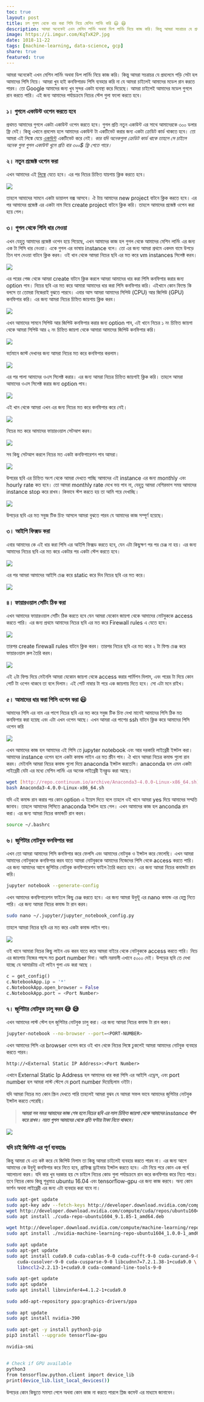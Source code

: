 ```yaml
---  
toc: true  
layout: post  
title: চল গুগল থেকে ধার করা পিসি নিয়ে মেশিন লার্নিং করি 😃 😆  
description: আমরা অনেকেই এখন মেশিন লার্নিং অথবা ডিপ লার্নিং নিয়ে কাজ করি। কিন্তু আমরা সচরাচর যে প্রবলেমে পড়ি সেটা হল আমাদের পিসি নিয়ে। আমরা খুব হাই কনফিগারড পিসি ব্যবহার করি না যে...  
image: https://i.imgur.com/KqTxK2P.jpg  
date: 1018-11-22  
tags: [machine-learning, data-science, gcp]  
share: true  
featured: true  
---  
```

  
আমরা অনেকেই এখন মেশিন লার্নিং অথবা ডিপ লার্নিং নিয়ে কাজ করি। কিন্তু আমরা সচরাচর যে প্রবলেমে পড়ি সেটা হল আমাদের পিসি নিয়ে। আমরা খুব হাই কনফিগারড পিসি ব্যবহার করি না যে আমরা চাইলেই আমাদের মডেল রান করতে পারব। তো Google আমাদের জন্য খুব সুন্দর একটা ব্যবস্থা করে দিয়েছে। আমরা চাইলেই আমাদের মডেল গুগলে রান করতে পারি। এই জন্য আমাদের পর্যায়ক্রমে নিচের স্টেপ গুলা ফলো করতে হবে।  
  
### ১। গুগলে একাউন্ট ওপেন করতে হবে  
  
প্রথমত আমাদের গুগলে একটা একাউন্ট ওপেন করতে হবে। গুগল প্রতি নতুন একাউন্ট এর সাথে আমাদেরকে ৩০০ ডলার ফ্রি দেই। কিন্তু এখানে প্রবলেম হলে আমাদের একাউন্ট টা একটিভেট করার জন্য একটা ক্রেডিট কার্ড থাকতে হবে। তো আমরা এই লিঙ্কে যেয়ে [একাউন্ট](https://cloud.google.com/) একটিভেট করে নেই। *কার যদি অনেকগুলা ক্রেডিট কার্ড থাকে তাহলে সে চাইলে অনেক গুলা গুগল একাউন্ট খুলে প্রতি বার ৩০০$ ফ্রি পেতে পারে।*  
  
### ২। নতুন প্রজেক্ট ওপেন করা  
  
এখন আমাদের এই [লিঙ্কে](https://console.cloud.google.com/) যেতে হবে। এর পর নিচের চিহ্নিত যায়গায় ক্লিক করতে হবে।  
  
![](https://miro.medium.com/v2/resize:fit:700/1*cCwLi8ohSJNc74P8u_Jd2w.png)  
  
তাহলে আমাদের সামনে একটা ডায়ালগ বক্স আসবে। ঐ টায় আমাদের new project বাটনে ক্লিক করতে হবে। এর পর আমাদের প্রজেক্ট এর একটা নাম দিয়ে create project বাটনে ক্লিক করি। তাহলে আমাদের প্রজেক্ট ওপেন করা হয়ে গেল।  
  
### ৩। গুগল থেকে পিসি ধার নেওয়া  
  
এখন যেহুতু আমাদের প্রজেক্ট ওপেন হয়ে গিয়েছে, এখন আমাদের কাজ হল গুগল থেকে আমাদের মেশিন লার্নিং এর জন্য এক টা পিসি ধার নেওয়া। একে গুগল এর ভাষায় instance বলে। তো এর জন্য আমরা প্রথমে একদম বামে উপড়ে তিন দাগ দেওয়া বাটনে ক্লিক করব। ওই খান থেকে আমরা নিচের ছবি এর মত করে vm instances সিলেক্ট করব।  
  
![](https://miro.medium.com/v2/resize:fit:463/1*rZodQQa-9Xyo0rtyspdUQw.png)  
  
এর পরের পেজ থেকে আমরা create বাটনে ক্লিক করলে আমরা আমাদের ধার করা পিসি কনফিগার করার জন্য option পাব। নিচের ছবি এর মত করে আমারা আমাদের ধার করা পিসি কনফিগার করি। এইখানে কোন ফিল্ডে কি বলসে তা তোমরা নিজেরাই বুঝতে পারবে। এবার আস আমরা আমাদের সিপিউ (CPU) আর জিপিউ (GPU) কনফিগার করি। এর জন্য আমরা নিচের চিহ্নিত জায়গায় ক্লিক করব।  
  
![](https://miro.medium.com/v2/resize:fit:456/1*hWKFw_lfixyZj4oiML2OgQ.png)  
  
এখন আমাদের সামনে সিপিউ আর জিপিউ কনফিগার করার জন্য option পাব, এই খানে নিচের ১ নং চিহ্নিত জায়গা থেকে আমরা সিপিউ আর ২ নং চিহ্নিত জায়গা থেকে আমারা আমাদের জিপিউ কনফিগার করি।  
  
![](https://miro.medium.com/v2/resize:fit:448/1*7noU-DhSNlFTI88TNH6NoA.png)  
  
বর্তমানে জাস্ট দেখানর জন্য আমরা নিচের মত করে কনফিগার করলাম।  
  
![](https://miro.medium.com/v2/resize:fit:440/1*b9UWOEwhD0Dl-brv8VEVFQ.png)  
  
এর পর পালা আমাদের ওএস সিলেক্ট করার। এর জন্য আমরা নিচের চিহ্নিত জায়গাই ক্লিক করি। তাহলে আমরা আমাদের ওএস সিলেক্ট করার জন্য option পাব।  
  
![](https://miro.medium.com/v2/resize:fit:443/1*vqcn3pUaVOe8n6CNhjDcmg.png)  
  
এই খান থেকে আমরা এখন এর জন্য নিচের মত করে কনফিগার করে নেই।  
  
![](https://miro.medium.com/v2/resize:fit:481/1*qFLS_zuKOZFiLKSC5Ri1dw.png)  
  
নিচের মত করে আমাদের ফায়ারওয়াল সেটআপ করব।  
  
![](https://miro.medium.com/v2/resize:fit:460/1*m3TvepujCLIdnj6ygeiOsQ.png)  
  
সব কিছু সেটআপ করলে নিচের মত একটা কনফিগারেশন পাব আমরা।  
  
![](https://miro.medium.com/v2/resize:fit:700/1*1Zq29qDAFENhR2mcjQaFYw.png)  
  
উপরের ছবি এর চিহ্নিত অংশ থেকে আমরা দেখতে পাচ্ছি আমাদের এই instance এর জন্য monthly এবং hourly rate কত হবে। তো আমরা monthly rate দেখে ভয় পাব না, যেহুতু আমরা বেশিরভাগ সময় আমাদের instance stop করে রাখব। কিভাবে স্টপ করতে হয় তা আমি পরে দেখাচ্ছি।  
  
![](https://miro.medium.com/v2/resize:fit:700/1*epG2reJXJ0Hll8bhzCcdwA.png)  
  
উপড়ের ছবি এর মত সবুজ টিক চিহ্ন আসলে আমরা বুঝতে পারব যে আমাদের কাজ সম্পূর্ণ হয়েছে।  
  
### ৩। আইপি ফিক্সড করা  
  
এবার আমাদের কে এই ধার করা পিসি এর আইপি ফিক্সড করতে হবে, যেন এটা কিছুক্ষণ পর পর চেঞ্জ না হয়। এর জন্য আমাদের নিচের ছবি এর মত করে একটার পর একটা স্টেপ করতে হবে।  
  
![](https://miro.medium.com/v2/resize:fit:438/1*HcW3l9NDiLndn9E0g7mHLA.png)  
  
এর পর আমরা আমাদের আইপি চেঞ্জ করে static করে দিব নিচের ছবি এর মত করে।  
  
![](https://miro.medium.com/v2/resize:fit:700/1*M3boRiOVyvkN3KFBCsi21g.png)  
  
### ৪। ফায়ারওয়াল সেটিং ঠিক করা  
  
এখন আমাদের ফায়ারওয়াল সেটিং ঠিক করতে হবে যেন আমরা যেকোন জায়গা থেকে আমাদের নোটবুককে access করতে পারি। এর জন্য প্রথমে আমাদের নিচের ছবি এর মত করে Firewall rules এ যেতে হবে।  
  
![](https://miro.medium.com/v2/resize:fit:439/1*3fcSxVcp7y4ZCbSRppu6bw.png)  
  
তারপর create firewall rules বাটনে ক্লিক করব। তারপর নিচের ছবি এর মত করে ২ টা ফিল্ড চেঞ্জ করে ফায়ারওয়াল রুল তৈরি করব।  
  
![](https://miro.medium.com/v2/resize:fit:484/1*3iFnj8kchPQC3nOGGUi0IA.png)  
  
এই ২টা ফিল্ড দিয়ে মেইনলি আমরা যেকোন জায়গা থেকে access করার পার্মিশন দিলাম, এবং পরের টা দিয়ে কোন পোর্ট টা ওপেন থাকবে তা বলে দিলাম। এই পোর্ট নাম্বার টা পরে এক জায়গায় দিতে হবে। সো এটা মনে রাইখ।  
  
### ৫। আমাদের ধার করা পিসি ওপেন করা 😃  
  
আমাদের পিসি এর নাম এর পাশে নিচের ছবি এর মত করে সবুজ টিক চিহ্ন দেখা মানেই আমাদের পিসি ঠিক মত কনফিগার করা হয়েছ এবং এটা এখন ওপেন আছে। এখন আমরা এর পাশের ssh বাটনে ক্লিক করে আমাদের পিসি ওপেন করি  
  
![](https://miro.medium.com/v2/resize:fit:686/1*xrFkV3qHmkBRmljCScnYtw.png)  
  
এখন আমাদের কাজ হল আমাদের এই পিসি তে jupyter notebook এবং আর দরকারি লাইব্রেরী ইন্সটল করা। আমাদের instance ওপেন হলে একটা কমান্ড লাইন এর মত স্ক্রীন পাব। ঐ খানে আমরা নিচের কমান্ড গুলো রান করব। মেইনলি আমরা নিচের কমান্ড গুলো দিয়ে anaconda ইন্সটল করতেসি। anaconda হল এমন একটা লাইব্রেরী যেটা এর মধ্যে মেশিন লার্নিং এর অনেক লাইব্রেরী ইনক্লুড করা আছে।  
  
```bash  
wget [http://repo.continuum.io/archive/Anaconda3-4.0.0-Linux-x86_64.sh](http://repo.continuum.io/archive/Anaconda3-4.0.0-Linux-x86_64.sh)  
bash Anaconda3-4.0.0-Linux-x86_64.sh  
```  
      
  
যদি এই কমান্ড রান করার পর কোন option এ ইয়েস দিতে বলে তাহলে ওই খানে আমরা yes দিয়ে আমাদের সম্মতি জানাব। তাহলে আমাদের পিসিতে anaconda ইন্সটল হয়ে গেল। এখন আমাদের কাজ হল anconda রান করা। এর জন্য আমরা নিচের কমান্ডটি রান করব।  
  
```bash  
source ~/.bashrc  
```  
  
### ৬। জুপিটার নোটবুক কনফিগার করা  
  
এখন তো আমরা আমাদের পিসি কনফিগার করে ফেলসি এবং আমাদের নোটবুক ও ইন্সটল করে ফেলেছি। এখন আমরা আমাদের নোটবুককে কনফিগার করব যাতে আমরা নোটবুককে আমাদের নিজেদের পিসি থেকে access করতে পারি। এর জন্য আমাদের আগে জুপিটার নোটবুক কনফিগারেশন ফাইল তৈরি করতে হবে। এর জন্য আমরা নিচের কমান্ডটা রান করি।  
  
```bash  
jupyter notebook --generate-config  
```  
  
এখন আমাদের কনফিগারেশন ফাইলে কিছু চেঞ্জ করতে হবে। এর জন্য আমরা উবুন্টু এর nano কমান্ড এর হেল্প নিতে পারি। এর জন্য আমরা নিচের কমান্ড টা রান করব।  
  
```bash  
sudo nano ~/.jupyter/jupyter_notebook_config.py  
```  
  
তাহলে আমরা নিচের ছবি এর মত করে একটা কমান্ড লাইন পাব।  
  
![](https://miro.medium.com/v2/resize:fit:683/1*NmhkrLUpcJobdhg3Xqf7LA.png)  
  
ওই খানে আমারা নিচের কিছু লাইন এড করব যাতে করে আমরা বাইরে থেকে নোটবুককে access করতে পারি। নিচে এর জায়গায় নিজের পছন্দ মত port number দিবা। আমি নরমালী এখানে ৫০০০ দেই। উপড়ের ছবি তে দেখা যাচ্ছে যে আমারটায় এই লাইন গুলা এড করা আছে ।  
  
```python  
c = get_config()  
c.NotebookApp.ip = '*'  
c.NotebookApp.open_browser = False  
c.NotebookApp.port = <Port Number>  
```  
  
### ৭। জুপিটার নোটবুক চালু করব 😅 😅  
  
এখন আমাদের লাস্ট স্টেপ হল জুপিটার নোটবুক চালু করা। এর জন্য আমরা নিচের কমান্ড টা রান করব।  
  
```bash  
jupyter-notebook --no-browser --port=<PORT-NUMBER>  
```  
  
এখন আমাদের পিসি এর browser ওপেন করে ওই খান থেকে নিচের লিঙ্কে ঢুকলেই আমরা আমাদের নোটবুক ব্যবহার করতে পারব।  
  
```  
http://<External Static IP Address>:<Port Number>  
```  
  
এখানে External Static Ip Address হল আমাদের ধার করা পিসি এর আইপি এড্রেস, এবং port number হল আমরা লাস্ট স্টেপে যে port number দিয়েছিলাম ওইটা।  
  
যদি আমরা নিচের মত কোন স্ক্রিন দেখতে পারি তাহলেই আমরা বুঝব যে আমরা সফল ভাবে আমাদের জুপিটার নোটবুক ইন্সটল করতে পেরেছি।  
  
> ***আমরা সব সময় আমাদের কাজ শেষ হলে নিচের ছবি এর লাল চিহ্নিত জায়গা থেকে আমাদের instance স্টপ করে রাখব। নয়ত গুগল আমাদের থেকে প্রতি ঘণ্টায় টাকা নিতে থাকবে।***  
  
![](https://miro.medium.com/v2/resize:fit:700/1*TiMCeoU4gHGhNk7743Ckng.png)  
### যদি চাই জিপিউ এর পূর্ণ ব্যবহারঃ  
  
কিন্তু আমরা যে এত কষ্ট করে যে জিপিউ নিলাম তা কিন্তু আমরা চাইলেই ব্যবহার করতে পারব না। এর জন্য আগে আমাদের কে উবুন্টু কনফিগার করে নিতে হবে, গ্রাফিক্স ড্রাইভার ইন্সটল করতে হবে। এটা নিয়ে পরে কোন এক পর্বে আলোচনা করব। যদি কার খুব দরকার হয় সে চাইলে নিচের কোড গুলা পর্যায়ক্রমে রান করে কনফিগার করে নিতে পারে। তবে নিচের কোড কিন্তু শুধুমাত্র ubuntu 16.04 এবং tensorflow-gpu এর জন্য কাজ করবে। অন্য কোন ভার্শন অথবা লাইব্রেরী এর জন্য এটা ব্যবহার করা যাবে না।  
  
```bash  
sudo apt-get update  
sudo apt-key adv --fetch-keys http://developer.download.nvidia.com/compute/cuda/repos/ubuntu1604/x86_64/7fa2af80.pub  
wget http://developer.download.nvidia.com/compute/cuda/repos/ubuntu1604/x86_64/cuda-repo-ubuntu1604_9.1.85-1_amd64.deb  
sudo apt install ./cuda-repo-ubuntu1604_9.1.85-1_amd64.deb  
  
wget http://developer.download.nvidia.com/compute/machine-learning/repos/ubuntu1604/x86_64/nvidia-machine-learning-repo-ubuntu1604_1.0.0-1_amd64.deb  
sudo apt install ./nvidia-machine-learning-repo-ubuntu1604_1.0.0-1_amd64.deb  
  
sudo apt update  
sudo apt-get update  
sudo apt install cuda9.0 cuda-cublas-9-0 cuda-cufft-9-0 cuda-curand-9-0 \  
	cuda-cusolver-9-0 cuda-cusparse-9-0 libcudnn7=7.2.1.38-1+cuda9.0 \  
	libnccl2=2.2.13-1+cuda9.0 cuda-command-line-tools-9-0  
  
sudo apt-get update  
sudo apt update  
sudo apt install libnvinfer4=4.1.2-1+cuda9.0  
  
sudo add-apt-repository ppa:graphics-drivers/ppa  
  
sudo apt update  
sudo apt install nvidia-390  
  
sudo apt-get -y install python3-pip  
pip3 install --upgrade tensorflow-gpu  
  
nvidia-smi  
  
  
# Check if GPU available  
python3  
from tensorflow.python.client import device_lib  
print(device_lib.list_local_devices())  
```  
  
উপড়ের কোন কিছুতে সমস্যা পেলে অথবা কোন কাজ না করতে পারলে প্লিজ কমেন্ট এর মাধ্যমে জানাবেন।  
